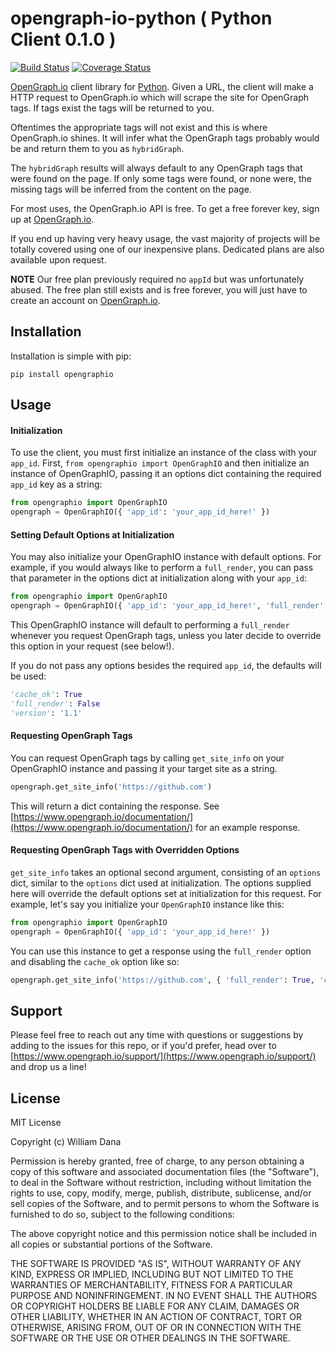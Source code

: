 # opengraph-io-python ( Python Client 0.1.0 )

[![Build Status](https://travis-ci.org/wbdana/opengraph-io-python.svg?branch=master)](https://travis-ci.org/wbdana/opengraph-io-python)
[![Coverage Status](https://coveralls.io/repos/github/wbdana/opengraph-io-python/badge.svg?branch=master)](https://coveralls.io/github/wbdana/opengraph-io-python?branch=master)

[OpenGraph.io](https://www.opengraph.io/) client library for [Python](https://www.python.org/). Given a URL, the client will make a HTTP request to OpenGraph.io which will scrape the site for OpenGraph tags. If tags exist the tags will be returned to you.

Oftentimes the appropriate tags will not exist and this is where OpenGraph.io shines. It will infer what the OpenGraph tags probably would be and return them to you as ```hybridGraph```.

The ```hybridGraph``` results will always default to any OpenGraph tags that were found on the page. If only some tags were found, or none were, the missing tags will be inferred from the content on the page.

For most uses, the OpenGraph.io API is free. To get a free forever key, sign up at [OpenGraph.io](https://www.opengraph.io/).

If you end up having very heavy usage, the vast majority of projects will be totally covered using one of our inexpensive plans. Dedicated plans are also available upon request.

**NOTE** Our free plan previously required no `appId` but was unfortunately abused. The free plan still exists and is free forever, you will just have to create an account on [OpenGraph.io](https://www.opengraph.io/).

## Installation

Installation is simple with pip:

```
pip install opengraphio
```

## Usage

#### Initialization

To use the client, you must first initialize an instance of the class with your ```app_id```. First, ```from opengraphio import OpenGraphIO``` and then initialize an instance of OpenGraphIO, passing it an options dict containing the required ```app_id``` key as a string:

```py
from opengraphio import OpenGraphIO
opengraph = OpenGraphIO({ 'app_id': 'your_app_id_here!' })
```

#### Setting Default Options at Initialization

You may also initialize your OpenGraphIO instance with default options. For example, if you would always like to perform a ```full_render```, you can pass that parameter in the options dict at initialization along with your ```app_id```:

```py
from opengraphio import OpenGraphIO
opengraph = OpenGraphIO({ 'app_id': 'your_app_id_here!', 'full_render': True })
```

This OpenGraphIO instance will default to performing a ```full_render``` whenever you request OpenGraph tags, unless you later decide to override this option in your request (see below!).

If you do not pass any options besides the required ```app_id```, the defaults will be used:

```py
'cache_ok': True
'full_render': False
'version': '1.1'
```

#### Requesting OpenGraph Tags

You can request OpenGraph tags by calling ```get_site_info``` on your OpenGraphIO instance and passing it your target site as a string.

```py
opengraph.get_site_info('https://github.com')
```

This will return a dict containing the response. See [https://www.opengraph.io/documentation/](https://www.opengraph.io/documentation/) for an example response.

#### Requesting OpenGraph Tags with Overridden Options

```get_site_info``` takes an optional second argument, consisting of an ```options``` dict, similar to the ```options``` dict used at initialization. The options supplied here will override the default options set at initialization for this request. For example, let's say you initialize your ```OpenGraphIO``` instance like this:

```py
from opengraphio import OpenGraphIO
opengraph = OpenGraphIO({ 'app_id': 'your_app_id_here!' })
```

You can use this instance to get a response using the ```full_render``` option and disabling the ```cache_ok``` option like so:

```py
opengraph.get_site_info('https://github.com', { 'full_render': True, 'cache_ok': False })
```

## Support

Please feel free to reach out any time with questions or suggestions by adding to the issues for this repo, or if you'd prefer, head over to [https://www.opengraph.io/support/](https://www.opengraph.io/support/) and drop us a line!

## License

MIT License

Copyright (c) William Dana

Permission is hereby granted, free of charge, to any person obtaining a copy
of this software and associated documentation files (the "Software"), to deal
in the Software without restriction, including without limitation the rights
to use, copy, modify, merge, publish, distribute, sublicense, and/or sell
copies of the Software, and to permit persons to whom the Software is
furnished to do so, subject to the following conditions:

The above copyright notice and this permission notice shall be included in all
copies or substantial portions of the Software.

THE SOFTWARE IS PROVIDED "AS IS", WITHOUT WARRANTY OF ANY KIND, EXPRESS OR
IMPLIED, INCLUDING BUT NOT LIMITED TO THE WARRANTIES OF MERCHANTABILITY,
FITNESS FOR A PARTICULAR PURPOSE AND NONINFRINGEMENT. IN NO EVENT SHALL THE
AUTHORS OR COPYRIGHT HOLDERS BE LIABLE FOR ANY CLAIM, DAMAGES OR OTHER
LIABILITY, WHETHER IN AN ACTION OF CONTRACT, TORT OR OTHERWISE, ARISING FROM,
OUT OF OR IN CONNECTION WITH THE SOFTWARE OR THE USE OR OTHER DEALINGS IN THE
SOFTWARE.
